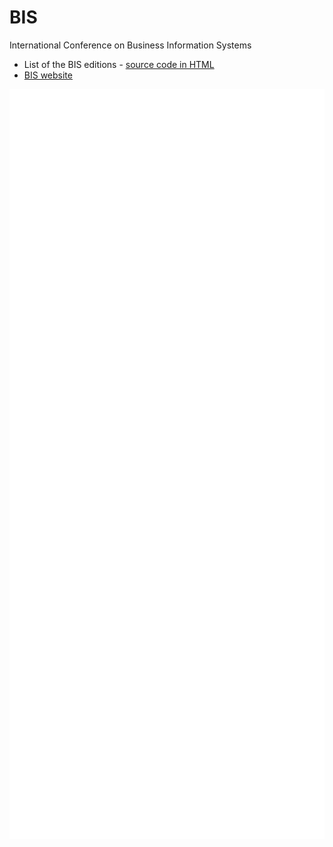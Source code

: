 # BIS
International Conference on Business Information Systems
* List of the BIS editions - [source code in HTML](editions.html)
* [BIS website](https://bisconf.org)
  
<div align="center">
		<picture>
		  <source media="(min-width: 600px)" srcset="editions.svg">
		  <img src="editions.svg" width="600" height="1200" alt="Click to see the source">
		</picture>
</div>




